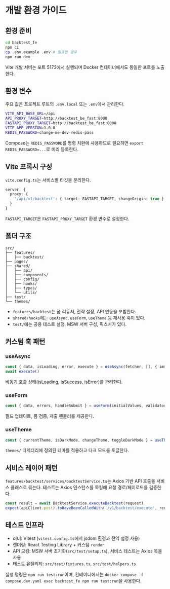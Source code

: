 # 개발 환경 가이드

## 환경 준비

```bash
cd backtest_fe
npm ci
cp .env.example .env # 필요한 경우
npm run dev
```

Vite 개발 서버는 포트 5173에서 실행되며 Docker 컨테이너에서도 동일한 포트를 노출한다.

## 환경 변수

주요 값은 프로젝트 루트의 `.env.local` 또는 `.env`에서 관리한다.

```bash
VITE_API_BASE_URL=/api
API_PROXY_TARGET=http://backtest_be_fast:8000
FASTAPI_PROXY_TARGET=http://backtest_be_fast:8000
VITE_APP_VERSION=1.0.0
REDIS_PASSWORD=change-me-dev-redis-pass
```

Compose는 `REDIS_PASSWORD`를 명령 치환에 사용하므로 필요하면 `export REDIS_PASSWORD=...`로 미리 등록한다.

## Vite 프록시 구성

`vite.config.ts`는 서비스별 타깃을 분리한다.

```ts
server: {
  proxy: {
    '/api/v1/backtest': { target: FASTAPI_TARGET, changeOrigin: true }
  }
}
```

`FASTAPI_TARGET`은 `FASTAPI_PROXY_TARGET` 환경 변수로 설정한다.

## 폴더 구조

```
src/
├── features/
│   ├── backtest/
├── pages/
├── shared/
│   ├── api/
│   ├── components/
│   ├── config/
│   ├── hooks/
│   ├── types/
│   └── utils/
├── test/
└── themes/
```

- `features/backtest`는 폼 리듀서, 전략 설정, API 연동을 포함한다.
- `shared/hooks`에는 `useAsync`, `useForm`, `useTheme` 등 재사용 훅이 있다.
- `test/`에는 공용 테스트 설정, MSW 서버 구성, 픽스처가 있다.

## 커스텀 훅 패턴

### useAsync

```ts
const { data, isLoading, error, execute } = useAsync(fetcher, [], { immediate: false })
await execute()
```

비동기 호출 상태(isLoading, isSuccess, isError)를 관리한다.

### useForm

```ts
const { data, errors, handleSubmit } = useForm(initialValues, validators)
```

필드 업데이트, 폼 검증, 제출 핸들러를 제공한다.

### useTheme

```ts
const { currentTheme, isDarkMode, changeTheme, toggleDarkMode } = useTheme()
```

`themes/` 디렉터리에 정의된 테마를 적용하고 다크 모드를 토글한다.

## 서비스 레이어 패턴

`features/backtest/services/backtestService.ts`는 Axios 기반 API 호출을 서비스 클래스로 묶는다. 테스트는 Axios 인스턴스를 목킹해 요청 경로/페이로드를 검증한다.

```ts
const result = await BacktestService.executeBacktest(request)
expect(apiClient.post).toHaveBeenCalledWith('/v1/backtest/execute', request)
```

## 테스트 인프라

- 러너: Vitest (`vitest.config.ts`에서 jsdom 환경과 전역 설정 사용)
- 렌더링: React Testing Library + 커스텀 `render`
- API 모킹: MSW 서버 초기화(`src/test/setup.ts`), 서비스 테스트는 Axios 목을 사용
- 테스트 유틸리티: `src/test/fixtures.ts`, `src/test/helpers.ts`

실행 명령은 `npm run test:run`이며, 컨테이너에서는 `docker compose -f compose.dev.yaml exec backtest_fe npm run test:run`을 사용한다.
